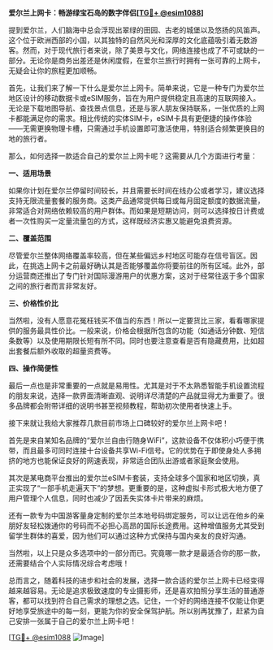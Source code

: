 **爱尔兰上网卡：畅游绿宝石岛的数字伴侣[[TG💪+ @esim1088](https://t.me/s/esim1088)]**

提到爱尔兰，人们脑海中总会浮现出翠绿的田园、古老的城堡以及悠扬的风笛声。这个位于欧洲西部的小国，以其独特的自然风光和深厚的文化底蕴吸引着无数游客。然而，对于现代旅行者来说，除了美景与文化，网络连接也成了不可或缺的一部分。无论你是商务出差还是休闲度假，在爱尔兰旅行时拥有一张可靠的上网卡，无疑会让你的旅程更加顺畅。

首先，让我们来了解一下什么是爱尔兰上网卡。简单来说，它是一种专门为爱尔兰地区设计的移动数据卡或eSIM服务，旨在为用户提供稳定且高速的互联网接入。无论是下载地图导航、查找景点信息，还是与家人朋友保持联系，一张优质的上网卡都能满足你的需求。相比传统的实体SIM卡，eSIM卡具有更便捷的操作体验——无需更换物理卡槽，只需通过手机设置即可激活使用，特别适合频繁更换目的地的旅行者。

那么，如何选择一款适合自己的爱尔兰上网卡呢？这需要从几个方面进行考量：

**一、适用场景**

如果你计划在爱尔兰停留时间较长，并且需要长时间在线办公或者学习，建议选择支持无限流量套餐的服务商。这类产品通常提供每日或每月固定额度的数据流量，非常适合对网络依赖较高的用户群体。而如果是短期访问，则可以选择按日计费或者一次性购买一定量流量包的方式，这样既经济实惠又能避免浪费资源。

**二、覆盖范围**

尽管爱尔兰整体网络覆盖率较高，但在某些偏远乡村地区可能存在信号盲区。因此，在挑选上网卡之前最好确认其是否能够覆盖你将要前往的所有区域。此外，部分运营商还推出了专门针对国际漫游用户的优惠方案，这对于经常往返于多个国家之间的旅行者而言非常友好。

**三、价格性价比**

当然啦，没有人愿意花冤枉钱买不值当的东西！所以一定要货比三家，看看哪家提供的服务最具性价比。一般来说，价格会根据所包含的功能（如通话分钟数、短信条数等）以及使用期限长短有所不同。同时也要注意查看是否有隐藏费用，比如超出套餐后额外收取的超量资费等。

**四、操作简便性**

最后一点也是非常重要的一点就是易用性。尤其是对于不太熟悉智能手机设置流程的朋友来说，选择一款界面清晰直观、说明详尽清楚的产品就显得尤为重要了。很多品牌都会附带详细的说明书甚至视频教程，帮助初次使用者快速上手。

接下来就让我给大家推荐几款目前市场上口碑较好的爱尔兰上网卡吧！

首先是来自某知名品牌的“爱尔兰自由行随身WiFi”，这款设备不仅体积小巧便于携带，而且最多可同时连接十台设备共享Wi-Fi信号。它的优势在于即使身处人多拥挤的地方也能保证良好的网速表现，非常适合团队出游或者家庭聚会使用。

其次是某电商平台推出的爱尔兰eSIM卡套装，支持全球多个国家和地区切换，真正实现了“一部手机走遍天下”的梦想。更重要的是，这种虚拟卡形式极大地方便了用户管理个人信息，同时也减少了因丢失实体卡片带来的麻烦。

还有一款专为中国游客量身定制的爱尔兰本地号码绑定服务，可以让远在他乡的亲朋好友轻松拨通你的号码而不必担心高昂的国际长途费用。这种增值服务尤其受到留学生群体的喜爱，因为他们可以通过这种方式保持与国内亲友的良好沟通。

当然啦，以上只是众多选项中的一部分而已。究竟哪一款才是最适合你的那一款，还需要结合个人实际情况综合考虑哦！

总而言之，随着科技的进步和社会的发展，选择一款合适的爱尔兰上网卡已经变得越来越容易。无论是追求极致速度的专业摄影师，还是喜欢拍照分享生活的普通游客，都可以找到符合自己需求的理想之选。记住，一个好的网络连接不仅能让你更好地享受旅途中的每一刻，更能为你的安全保驾护航。所以别再犹豫了，赶紧为自己安排一张属于自己的爱尔兰上网卡吧！

[[TG💪+ @esim1088](https://t.me/s/esim1088) ![Image](https://i.postimg.cc/4NQfJmqS/Snipaste-2025-05-13-00-14-12.png)]